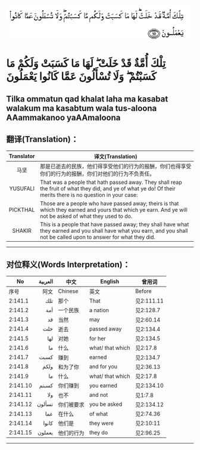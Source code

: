 ![002:141](images/002_141.gif)

#   تِلْكَ أُمَّةٌ قَدْ خَلَتْ ۖ لَهَا مَا كَسَبَتْ وَلَكُمْ مَا كَسَبْتُمْ ۖ وَلَا تُسْأَلُونَ عَمَّا كَانُوا يَعْمَلُونَ 

## Tilka ommatun qad khalat laha ma kasabat walakum ma kasabtum wala tus-aloona AAammakanoo yaAAmaloona

## 翻译(Translation)：

| Translator | 译文(Translation)                                            |
|:----------:| ------------------------------------------------------------ |
| 马坚       | 那是已逝去的民族，他们得享受他们的行为的报酬，你们也得享受你们的行为的报酬，你们对他们的行为不负责任。 |
| YUSUFALI   | That was a people that hath passed away. They shall reap the fruit of what they did, and ye of what ye do! Of their merits there is no question in your case: |
| PICKTHAL   | Those are a people who have passed away; theirs is that which they earned and yours that which ye earn. And ye will not be asked of what they used to do. |
| SHAKIR     | This is a people that have passed away; they shall have what they earned and you shall have what you earn, and you shall not be called upon to answer for what they did. |

---

## 对位释义(Words Interpretation)：

| No       | العربية | 中文       | English          | 曾用词     |
| -------- | -------:| ---------- | ---------------- | ---------- |
| 序号     | 阿文    | Chinese    | 英文             | Before     |
| 2:141.1  | تلك     | 那个       | That             | 见2:111.11 |
| 2:141.2  | أمة     | 一个民族   | a nation         | 见2:128.7  |
| 2:141.3  | قد      | 当然       | may              | 见2:60.14  |
| 2:141.4  | خلت     | 逝去       | passed away      | 见2:134.4  |
| 2:141.5  | لها     | 对她       | for her          | 见2:134.5  |
| 2:141.6  | ما      | 什么       | what/ that which | 见2:17.8   |
| 2:141.7  | كسبت    | 赚到       | earned           | 见2:134.7  |
| 2:141.8  | ولكم    | 和为了你   | and for you      | 见2:36.13  |
| 2:141.9  | ما      | 什么       | what/ that which | 见2:17.8   |
| 2:141.10 | كسبتم   | 你们赚到   | you earned       | 见2:134.10 |
| 2:141.11 | ولا     | 也不       | and not          | 见1:7.8    |
| 2:141.12 | تسألون  | 你们被要求 | you be asked     | 见2:134.12 |
| 2:141.13 | عما     | 在什么     | of what          | 见2:74.36  |
| 2:141.14 | كانوا   | 他们是     | they were        | 见2:10:11  |
| 2:141.15 | يعملون  | 他们的行为 | they do          | 见2:96.25  |

---
